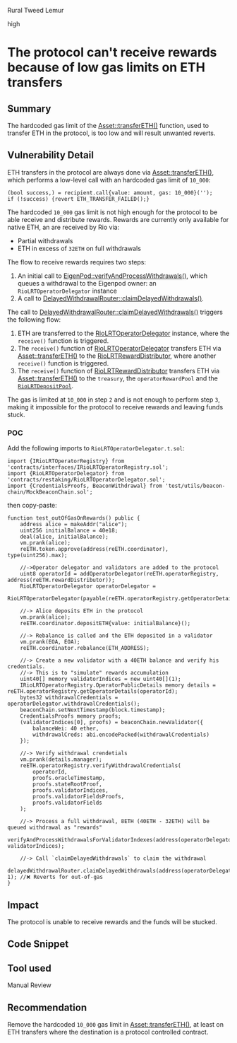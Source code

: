 Rural Tweed Lemur

high

# The protocol can't receive rewards because of low gas limits on ETH transfers

## Summary
The hardcoded gas limit of the [Asset::transferETH()](https://github.com/sherlock-audit/2024-02-rio-network-core-protocol/blob/main/rio-sherlock-audit/contracts/utils/Asset.sol#L41-L46) function, used to transfer ETH in the protocol, is too low and will result unwanted reverts.

## Vulnerability Detail
ETH transfers in the protocol are always done via [Asset::transferETH()](https://github.com/sherlock-audit/2024-02-rio-network-core-protocol/blob/main/rio-sherlock-audit/contracts/utils/Asset.sol#L41-L46), which performs a low-level call with an hardcoded gas limit of `10_000`:
```solidity
(bool success,) = recipient.call{value: amount, gas: 10_000}('');
if (!success) {revert ETH_TRANSFER_FAILED();}
```

The hardcoded `10_000` gas limit is not high enough for the protocol to be able receive and distribute rewards. Rewards are currently only available for native ETH, an are received by Rio via:
- Partial withdrawals
- ETH in excess of `32ETH` on full withdrawals

The flow to receive rewards requires two steps:
1. An initial call to [EigenPod::verifyAndProcessWithdrawals()](https://github.com/Layr-Labs/eigenlayer-contracts/blob/v0.2.1-goerli-m2/src/contracts/pods/EigenPod.sol#L232), which queues a withdrawal to the Eigenpod owner: an `RioLRTOperatorDelegator` instance
2. A call to [DelayedWithdrawalRouter::claimDelayedWithdrawals()](https://github.com/Layr-Labs/eigenlayer-contracts/blob/v0.2.1-goerli-m2/src/contracts/pods/DelayedWithdrawalRouter.sol#L99).

The call to [DelayedWithdrawalRouter::claimDelayedWithdrawals()](https://github.com/Layr-Labs/eigenlayer-contracts/blob/v0.2.1-goerli-m2/src/contracts/pods/DelayedWithdrawalRouter.sol#L99) triggers the following flow:
1. ETH are transferred to the [RioLRTOperatorDelegator](https://github.com/sherlock-audit/2024-02-rio-network-core-protocol/blob/main/rio-sherlock-audit/contracts/restaking/RioLRTOperatorDelegator.sol#L244-L246) instance, where the `receive()` function is triggered.
2. The `receive()` function of [RioLRTOperatorDelegator](https://github.com/sherlock-audit/2024-02-rio-network-core-protocol/blob/main/rio-sherlock-audit/contracts/restaking/RioLRTOperatorDelegator.sol#L244-L246) transfers ETH via [Asset::transferETH()](https://github.com/sherlock-audit/2024-02-rio-network-core-protocol/blob/main/rio-sherlock-audit/contracts/utils/Asset.sol#L41-L46) to the [RioLRTRewardDistributor](https://github.com/sherlock-audit/2024-02-rio-network-core-protocol/blob/main/rio-sherlock-audit/contracts/restaking/RioLRTRewardDistributor.sol#L82-L94), where another `receive()` function is triggered.
3. The `receive()` function of [RioLRTRewardDistributor](https://github.com/sherlock-audit/2024-02-rio-network-core-protocol/blob/main/rio-sherlock-audit/contracts/restaking/RioLRTRewardDistributor.sol#L82-L94) transfers ETH via [Asset::transferETH()](https://github.com/sherlock-audit/2024-02-rio-network-core-protocol/blob/main/rio-sherlock-audit/contracts/utils/Asset.sol#L41-L46) to the `treasury`, the `operatorRewardPool` and the [`RioLRTDepositPool`](https://github.com/sherlock-audit/2024-02-rio-network-core-protocol/blob/main/rio-sherlock-audit/contracts/restaking/RioLRTDepositPool.sol).

The gas is limited at `10_000` in step `2` and is not enough to perform step `3`, making it impossible for the protocol to receive rewards and leaving funds stuck.

### POC
Add the following imports to `RioLRTOperatorDelegator.t.sol`:
```solidity
import {IRioLRTOperatorRegistry} from 'contracts/interfaces/IRioLRTOperatorRegistry.sol';
import {RioLRTOperatorDelegator} from 'contracts/restaking/RioLRTOperatorDelegator.sol';
import {CredentialsProofs, BeaconWithdrawal} from 'test/utils/beacon-chain/MockBeaconChain.sol';
```

then copy-paste:
```solidity
function test_outOfGasOnRewards() public {
    address alice = makeAddr("alice");
    uint256 initialBalance = 40e18;
    deal(alice, initialBalance);
    vm.prank(alice);
    reETH.token.approve(address(reETH.coordinator), type(uint256).max);

    //->Operator delegator and validators are added to the protocol
    uint8 operatorId = addOperatorDelegator(reETH.operatorRegistry, address(reETH.rewardDistributor));
    RioLRTOperatorDelegator operatorDelegator =
        RioLRTOperatorDelegator(payable(reETH.operatorRegistry.getOperatorDetails(operatorId).delegator));

    //-> Alice deposits ETH in the protocol
    vm.prank(alice);
    reETH.coordinator.depositETH{value: initialBalance}();
    
    //-> Rebalance is called and the ETH deposited in a validator
    vm.prank(EOA, EOA);
    reETH.coordinator.rebalance(ETH_ADDRESS);

    //-> Create a new validator with a 40ETH balance and verify his credentials.
    //-> This is to "simulate" rewards accumulation
    uint40[] memory validatorIndices = new uint40[](1);
    IRioLRTOperatorRegistry.OperatorPublicDetails memory details = reETH.operatorRegistry.getOperatorDetails(operatorId);
    bytes32 withdrawalCredentials = operatorDelegator.withdrawalCredentials();
    beaconChain.setNextTimestamp(block.timestamp);
    CredentialsProofs memory proofs;
    (validatorIndices[0], proofs) = beaconChain.newValidator({
        balanceWei: 40 ether,
        withdrawalCreds: abi.encodePacked(withdrawalCredentials)
    });
    
    //-> Verify withdrawal crendetials
    vm.prank(details.manager);
    reETH.operatorRegistry.verifyWithdrawalCredentials(
        operatorId,
        proofs.oracleTimestamp,
        proofs.stateRootProof,
        proofs.validatorIndices,
        proofs.validatorFieldsProofs,
        proofs.validatorFields
    );

    //-> Process a full withdrawal, 8ETH (40ETH - 32ETH) will be queued withdrawal as "rewards"
    verifyAndProcessWithdrawalsForValidatorIndexes(address(operatorDelegator), validatorIndices);

    //-> Call `claimDelayedWithdrawals` to claim the withdrawal
    delayedWithdrawalRouter.claimDelayedWithdrawals(address(operatorDelegator), 1); //❌ Reverts for out-of-gas
}
```
## Impact
The protocol is unable to receive rewards and the funds will be stucked.

## Code Snippet

## Tool used

Manual Review

## Recommendation
Remove the hardcoded `10_000` gas limit in [Asset::transferETH()](https://github.com/sherlock-audit/2024-02-rio-network-core-protocol/blob/main/rio-sherlock-audit/contracts/utils/Asset.sol#L41-L46), at least on ETH transfers where the destination is a protocol controlled contract.
